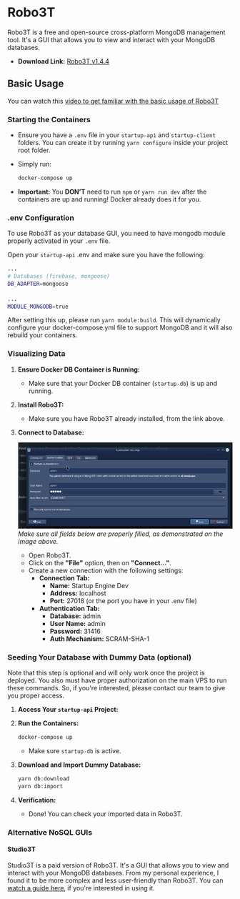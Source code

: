 # Robo3T

Robo3T is a free and open-source cross-platform MongoDB management tool. It's a GUI that allows you to view and interact with your MongoDB databases.

- **Download Link:** [Robo3T v1.4.4](https://github.com/Studio3T/robomongo/releases/download/v1.4.4/robo3t-1.4.4-windows-x86_64-e6ac9ec5.exe)

## Basic Usage

You can watch this [video to get familiar with the basic usage of Robo3T](https://www.youtube.com/watch?v=DKZr1Urs7sA&pp=ygUGcm9ibzN0)

### Starting the Containers

- Ensure you have a `.env` file in your `startup-api` and `startup-client` folders. You can create it by running `yarn configure` inside your project root folder.
- Simply run:

  ```bash
  docker-compose up
  ```

- **Important:** You **DON’T** need to run `npm` or `yarn run dev` after the containers are up and running! Docker already does it for you.

### .env Configuration

To use Robo3T as your database GUI, you need to have mongodb module properly activated in your `.env` file.

Open your `startup-api` .env and make sure you have the following:

```bash
...
# Databases (firebase, mongoose)
DB_ADAPTER=mongoose

...
MODULE_MONGODB=true
```

After setting this up, please run `yarn module:build`. This will dynamically configure your docker-compose.yml file to support MongoDB and it will also rebuild your containers.

### Visualizing Data

1. **Ensure Docker DB Container is Running:**

   - Make sure that your Docker DB container (`startup-db`) is up and running.

2. **Install Robo3T:**

   - Make sure you have Robo3T already installed, from the link above.

3. **Connect to Database:**

   ![Connect to Database](./img/robo3t-connection.png)
   _Make sure all fields below are properly filled, as demonstrated on the image above._

   - Open Robo3T.
   - Click on the **"File"** option, then on **"Connect..."**.
   - Create a new connection with the following settings:
     - **Connection Tab:**
       - **Name:** Startup Engine Dev
       - **Address:** localhost
       - **Port:** 27018 (or the port you have in your .env file)
     - **Authentication Tab:**
       - **Database:** admin
       - **User Name:** admin
       - **Password:** 31416
       - **Auth Mechanism:** SCRAM-SHA-1

### Seeding Your Database with Dummy Data (optional)

Note that this step is optional and will only work once the project is deployed. You also must have proper authorization on the main VPS to run these commands. So, if you're interested, please contact our team to give you proper access.

1. **Access Your `startup-api` Project:**

2. **Run the Containers:**

   ```bash
   docker-compose up
   ```

   - Make sure `startup-db` is active.

3. **Download and Import Dummy Database:**

   ```bash
   yarn db:download
   yarn db:import
   ```

4. **Verification:**
   - Done! You can check your imported data in Robo3T.

### Alternative NoSQL GUIs

#### Studio3T

Studio3T is a paid version of Robo3T. It's a GUI that allows you to view and interact with your MongoDB databases. From my personal experience, I found it to be more complex and less user-friendly than Robo3T. You can [watch a guide here](https://www.youtube.com/watch?v=p5BmYfN_a7w), if you're interested in using it.

